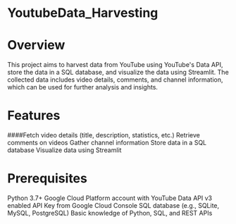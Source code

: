# YoutubeData_Harvesting

# Overview
This project aims to harvest data from YouTube using YouTube's Data API, store the data in a SQL database, and visualize the data using Streamlit. The collected data includes video details, comments, and channel information, which can be used for further analysis and insights.

# Features
####Fetch video details (title, description, statistics, etc.)
Retrieve comments on videos
Gather channel information
Store data in a SQL database
Visualize data using Streamlit
# Prerequisites
Python 3.7+
Google Cloud Platform account with YouTube Data API v3 enabled
API Key from Google Cloud Console
SQL database (e.g., SQLite, MySQL, PostgreSQL)
Basic knowledge of Python, SQL, and REST APIs
